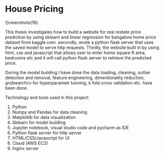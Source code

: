 # House Pricing 

![creenshots(16)

This thesis investigates how to build a website for real restate price prediction by using sklearn and linear regression for bangalore home price dataset from kaggle.com. secondly, wrote a python flask server that uses the saved model to serve http requests. Thirdly, the website built in by using html, css and javascript that allows user to enter home square ft area, bedrooms etc and it will call python flask server to retrieve the predicted price. 

During the model building I have done the data loading, cleaning, outlier detection and removal, feature engineering, dimentionality reduction, gridsearchcv for hyperparametr tunning, k fold cross validation etc. have been done.

Technology and tools used in this project:
1. Python
2. Numpy and Pandas for data cleaning
3. Matplotlib for data visualization
4. Sklearn for model building
5. Jupyter notebook, visual studio code and pycharm as IDE
6. Python flask server for http server
7. HTML/CSS/Javascript for UI
8. Cloud (AWS EC2)
9. Inginx server



